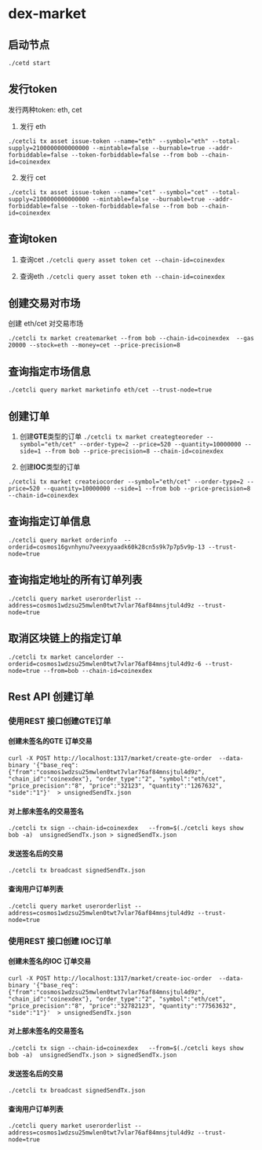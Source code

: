# dex-market

## 启动节点

`./cetd start`

## 发行token 

发行两种token: eth, cet

1. 发行 eth

`./cetcli tx asset issue-token --name="eth" --symbol="eth" --total-supply=2100000000000000 --mintable=false --burnable=true --addr-forbiddable=false --token-forbiddable=false --from bob --chain-id=coinexdex`

2. 发行 cet 

`./cetcli tx asset issue-token --name="cet" --symbol="cet" --total-supply=2100000000000000 --mintable=false --burnable=true --addr-forbiddable=false --token-forbiddable=false --from bob --chain-id=coinexdex`


## 查询token

1. 查询cet
`./cetcli query asset token cet --chain-id=coinexdex`

2. 查询eth
`./cetcli query asset token eth --chain-id=coinexdex`

## 创建交易对市场
创建 eth/cet 对交易市场

`./cetcli tx market createmarket --from bob --chain-id=coinexdex  --gas 20000 --stock=eth --money=cet --price-precision=8`


## 查询指定市场信息

`./cetcli query market marketinfo eth/cet --trust-node=true`

## 创建订单

1. 创建**GTE**类型的订单
`./cetcli tx market creategteoreder --symbol="eth/cet" --order-type=2 --price=520 --quantity=10000000 --side=1 --from bob --price-precision=8 --chain-id=coinexdex  `   

2. 创建**IOC**类型的订单

`./cetcli tx market createiocorder --symbol="eth/cet" --order-type=2 --price=520 --quantity=10000000 --side=1 --from bob --price-precision=8 --chain-id=coinexdex  `

## 查询指定订单信息

`./cetcli query market orderinfo  --orderid=cosmos16gvnhynu7veexyyaadk60k28cn5s9k7p7p5v9p-13 --trust-node=true`

## 查询指定地址的所有订单列表

`./cetcli query market userorderlist --address=cosmos1wdzsu25mwlen0twt7vlar76af84mnsjtul4d9z --trust-node=true`

## 取消区块链上的指定订单

`./cetcli tx market cancelorder --orderid=cosmos1wdzsu25mwlen0twt7vlar76af84mnsjtul4d9z-6 --trust-node=true --from=bob --chain-id=coinexdex`


## Rest API 创建订单

### 使用REST 接口创建GTE订单

#### 创建未签名的GTE 订单交易

`curl -X POST http://localhost:1317/market/create-gte-order  --data-binary '{"base_req":{"from":"cosmos1wdzsu25mwlen0twt7vlar76af84mnsjtul4d9z", "chain_id":"coinexdex"}, "order_type":"2", "symbol":"eth/cet", "price_precision":"8", "price":"32123", "quantity":"1267632", "side":"1"}'  > unsignedSendTx.json`

#### 对上部未签名的交易签名

`./cetcli tx sign --chain-id=coinexdex   --from=$(./cetcli keys show bob -a)  unsignedSendTx.json > signedSendTx.json`

#### 发送签名后的交易

`./cetcli tx broadcast signedSendTx.json`

#### 查询用户订单列表

`./cetcli query market userorderlist --address=cosmos1wdzsu25mwlen0twt7vlar76af84mnsjtul4d9z --trust-node=true`

### 使用REST 接口创建 IOC订单

#### 创建未签名的IOC 订单交易

`curl -X POST http://localhost:1317/market/create-ioc-order  --data-binary '{"base_req":{"from":"cosmos1wdzsu25mwlen0twt7vlar76af84mnsjtul4d9z", "chain_id":"coinexdex"}, "order_type":"2", "symbol":"eth/cet", "price_precision":"8", "price":"32782123", "quantity":"77563632", "side":"1"}'  > unsignedSendTx.json`

#### 对上部未签名的交易签名

`./cetcli tx sign --chain-id=coinexdex   --from=$(./cetcli keys show bob -a)  unsignedSendTx.json > signedSendTx.json`

#### 发送签名后的交易

`./cetcli tx broadcast signedSendTx.json`

#### 查询用户订单列表

`./cetcli query market userorderlist --address=cosmos1wdzsu25mwlen0twt7vlar76af84mnsjtul4d9z --trust-node=true`
